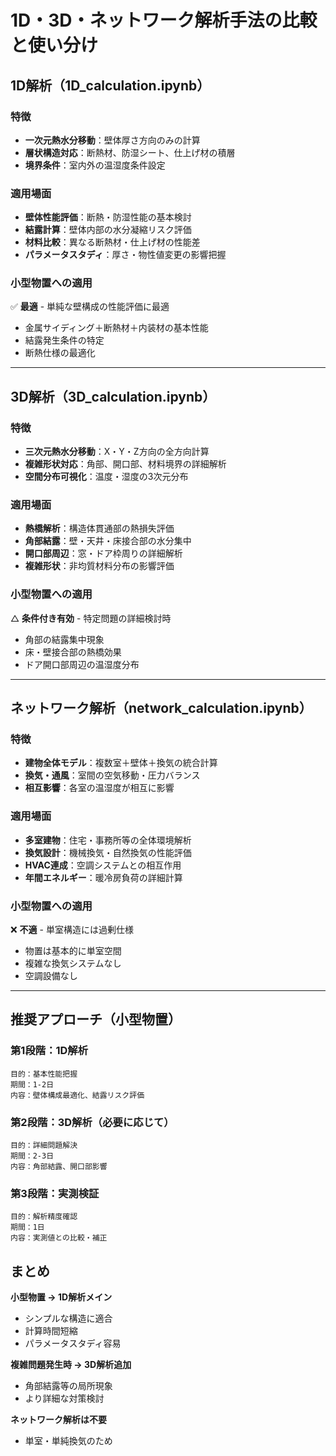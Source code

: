 # 1D・3D・ネットワーク解析手法の比較と使い分け

## 1D解析（1D_calculation.ipynb）

### 特徴
- **一次元熱水分移動**：壁体厚さ方向のみの計算
- **層状構造対応**：断熱材、防湿シート、仕上げ材の積層
- **境界条件**：室内外の温湿度条件設定

### 適用場面
- **壁体性能評価**：断熱・防湿性能の基本検討
- **結露計算**：壁体内部の水分凝縮リスク評価
- **材料比較**：異なる断熱材・仕上げ材の性能差
- **パラメータスタディ**：厚さ・物性値変更の影響把握

### 小型物置への適用
✅ **最適** - 単純な壁構成の性能評価に最適
- 金属サイディング＋断熱材＋内装材の基本性能
- 結露発生条件の特定
- 断熱仕様の最適化

---

## 3D解析（3D_calculation.ipynb）

### 特徴
- **三次元熱水分移動**：X・Y・Z方向の全方向計算
- **複雑形状対応**：角部、開口部、材料境界の詳細解析
- **空間分布可視化**：温度・湿度の3次元分布

### 適用場面
- **熱橋解析**：構造体貫通部の熱損失評価
- **角部結露**：壁・天井・床接合部の水分集中
- **開口部周辺**：窓・ドア枠周りの詳細解析
- **複雑形状**：非均質材料分布の影響評価

### 小型物置への適用
△ **条件付き有効** - 特定問題の詳細検討時
- 角部の結露集中現象
- 床・壁接合部の熱橋効果
- ドア開口部周辺の温湿度分布

---

## ネットワーク解析（network_calculation.ipynb）

### 特徴
- **建物全体モデル**：複数室＋壁体＋換気の統合計算
- **換気・通風**：室間の空気移動・圧力バランス
- **相互影響**：各室の温湿度が相互に影響

### 適用場面
- **多室建物**：住宅・事務所等の全体環境解析
- **換気設計**：機械換気・自然換気の性能評価
- **HVAC連成**：空調システムとの相互作用
- **年間エネルギー**：暖冷房負荷の詳細計算

### 小型物置への適用
❌ **不適** - 単室構造には過剰仕様
- 物置は基本的に単室空間
- 複雑な換気システムなし
- 空調設備なし

---

## 推奨アプローチ（小型物置）

### 第1段階：1D解析
```
目的：基本性能把握
期間：1-2日
内容：壁体構成最適化、結露リスク評価
```

### 第2段階：3D解析（必要に応じて）
```
目的：詳細問題解決
期間：2-3日  
内容：角部結露、開口部影響
```

### 第3段階：実測検証
```
目的：解析精度確認
期間：1日
内容：実測値との比較・補正
```

## まとめ

**小型物置 → 1D解析メイン**
- シンプルな構造に適合
- 計算時間短縮
- パラメータスタディ容易

**複雑問題発生時 → 3D解析追加**
- 角部結露等の局所現象
- より詳細な対策検討

**ネットワーク解析は不要**
- 単室・単純換気のため